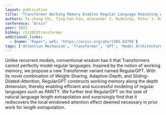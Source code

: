 ```yaml
---
layout: publication
title: 'Transformer Working Memory Enables Regular Language Reasoning And Natural Language Length Extrapolation'
authors: Ta-chung Chi, Ting-han Fan, Alexander I. Rudnicky, Peter J. Ramadge
conference: "Arxiv"
year: 2023
bibkey: chi2023transformer
additional_links:
  - {name: "Paper", url: 'https://arxiv.org/abs/2305.03796'}
tags: ['Attention Mechanism', 'Transformer', 'GPT', 'Model Architecture', 'Pretraining Methods']
---
```

Unlike recurrent models, conventional wisdom has it that Transformers cannot
perfectly model regular languages. Inspired by the notion of working memory, we
propose a new Transformer variant named RegularGPT. With its novel combination
of Weight-Sharing, Adaptive-Depth, and Sliding-Dilated-Attention, RegularGPT
constructs working memory along the depth dimension, thereby enabling efficient
and successful modeling of regular languages such as PARITY. We further test
RegularGPT on the task of natural language length extrapolation and
surprisingly find that it rediscovers the local windowed attention effect
deemed necessary in prior work for length extrapolation.
